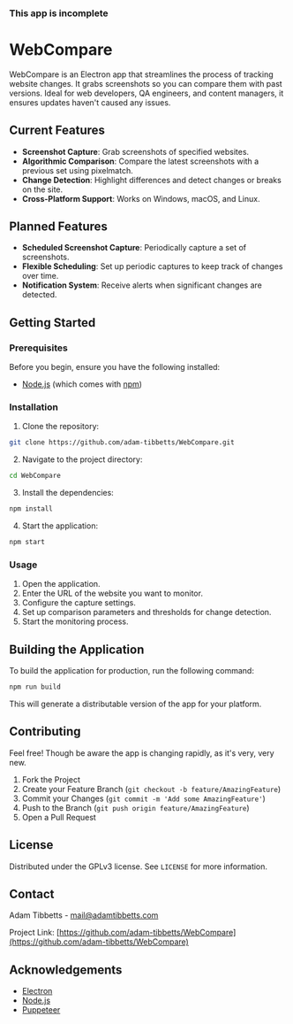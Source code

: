 ### This app is incomplete

# WebCompare

WebCompare is an Electron app that streamlines the process of tracking website changes. It grabs screenshots so you can compare them with past versions. Ideal for web developers, QA engineers, and content managers, it ensures updates haven't caused any issues.

## Current Features

- **Screenshot Capture**: Grab screenshots of specified websites.
- **Algorithmic Comparison**: Compare the latest screenshots with a previous set using pixelmatch.
- **Change Detection**: Highlight differences and detect changes or breaks on the site.
- **Cross-Platform Support**: Works on Windows, macOS, and Linux.

## Planned Features

- **Scheduled Screenshot Capture**: Periodically capture a set of screenshots.
- **Flexible Scheduling**: Set up periodic captures to keep track of changes over time.
- **Notification System**: Receive alerts when significant changes are detected.

## Getting Started

### Prerequisites

Before you begin, ensure you have the following installed:
- [Node.js](https://nodejs.org/) (which comes with [npm](http://npmjs.com/))

### Installation

1. Clone the repository:
```bash
git clone https://github.com/adam-tibbetts/WebCompare.git
```

2. Navigate to the project directory:
```bash
cd WebCompare
```

3. Install the dependencies:
```bash
npm install
```

4. Start the application:
```bash
npm start
```

### Usage

1. Open the application.
2. Enter the URL of the website you want to monitor.
3. Configure the capture settings.
4. Set up comparison parameters and thresholds for change detection.
5. Start the monitoring process.

## Building the Application

To build the application for production, run the following command:

```bash
npm run build
```

This will generate a distributable version of the app for your platform.

## Contributing

Feel free! Though be aware the app is changing rapidly, as it's very, very new.

1. Fork the Project
2. Create your Feature Branch (`git checkout -b feature/AmazingFeature`)
3. Commit your Changes (`git commit -m 'Add some AmazingFeature'`)
4. Push to the Branch (`git push origin feature/AmazingFeature`)
5. Open a Pull Request

## License

Distributed under the GPLv3 license. See `LICENSE` for more information.

## Contact

Adam Tibbetts - mail@adamtibbetts.com

Project Link: [https://github.com/adam-tibbetts/WebCompare](https://github.com/adam-tibbetts/WebCompare)

## Acknowledgements

- [Electron](https://www.electronjs.org/)
- [Node.js](https://nodejs.org/)
- [Puppeteer](https://github.com/puppeteer/puppeteer)
